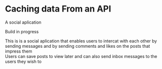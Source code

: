 # Caching data  From an API<br>

A social aplication<br>

Build in progress<br>

This is is a social aplication that enables users to intercat with each other by sending messages and by sending comments and likes on the posts that impress them<br>
Users can save posts to view later  and can also send inbox messages to the users they wish to




